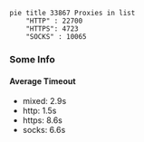 
```mermaid
pie title 33867 Proxies in list
    "HTTP" : 22700
    "HTTPS": 4723
    "SOCKS" : 10065
```

### Some Info
#### Average Timeout

- mixed: 2.9s
- http: 1.5s
- https: 8.6s
- socks: 6.6s